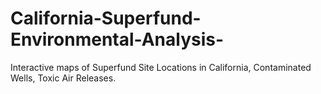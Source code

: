 # California-Superfund-Environmental-Analysis-
Interactive maps of Superfund Site Locations in California, Contaminated Wells, Toxic Air Releases.
